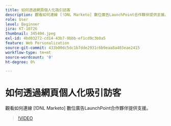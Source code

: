 ```yaml
---
title: 如何透過網頁個人化吸引訪客
description: 觀看如何連線 [!DNL Marketo] 數位廣告LaunchPoint合作夥伴提供支援。
role: User
level: Beginner
jira: KT-10726
thumbnail: 345404.jpeg
exl-id: 4bd03272-cd14-43b7-9bbb-ef1cd9c3b0a5
feature: Web Personalization
source-git-commit: 433b00dc5dc1b7dde2931c6b9eaa8a403eae2415
workflow-type: tm+mt
source-wordcount: '0'
ht-degree: 0%

---
```


# 如何透過網頁個人化吸引訪客

觀看如何連線 [!DNL Marketo] 數位廣告LaunchPoint合作夥伴提供支援。

>[!VIDEO](https://video.tv.adobe.com/v/345404/?quality=12&learn=on)

